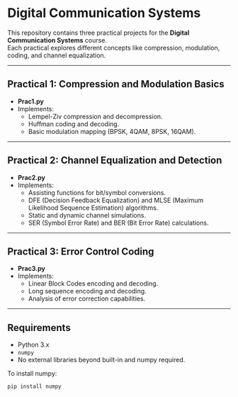 # Digital Communication Systems

This repository contains three practical projects for the **Digital Communication Systems** course.  
Each practical explores different concepts like compression, modulation, coding, and channel equalization.

---

## Practical 1: Compression and Modulation Basics

- **Prac1.py**
- Implements:
  - Lempel-Ziv compression and decompression.
  - Huffman coding and decoding.
  - Basic modulation mapping (BPSK, 4QAM, 8PSK, 16QAM).

---

## Practical 2: Channel Equalization and Detection

- **Prac2.py**
- Implements:
  - Assisting functions for bit/symbol conversions.
  - DFE (Decision Feedback Equalization) and MLSE (Maximum Likelihood Sequence Estimation) algorithms.
  - Static and dynamic channel simulations.
  - SER (Symbol Error Rate) and BER (Bit Error Rate) calculations.

---

## Practical 3: Error Control Coding

- **Prac3.py**
- Implements:
  - Linear Block Codes encoding and decoding.
  - Long sequence encoding and decoding.
  - Analysis of error correction capabilities.

---

## Requirements

- Python 3.x
- `numpy`
- No external libraries beyond built-in and numpy required.

To install numpy:

```bash
pip install numpy
